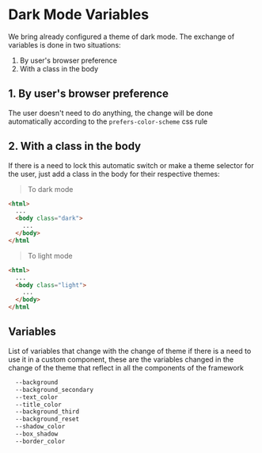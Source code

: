 
# Dark Mode Variables

We bring already configured a theme of dark mode.
The exchange of variables is done in two situations:

1. By user's browser preference
2. With a class in the body

## 1. By user's browser preference

The user doesn't need to do anything, the change will be done automatically according to the `prefers-color-scheme` css rule

## 2. With a class in the body

If there is a need to lock this automatic switch or make a theme selector for the user, just add a class in the body for their respective themes:

> To dark mode

```html
<html>
  ...
  <body class="dark">
    ...
  </body>
</html
```

> To light mode

```html
<html>
  ...
  <body class="light">
    ...
  </body>
</html
```

## Variables

List of variables that change with the change of theme if there is a need to use it in a custom component, these are the variables changed in the change of the theme that reflect in all the components of the framework

```css
  --background
  --background_secondary
  --text_color
  --title_color
  --background_third
  --background_reset
  --shadow_color
  --box_shadow
  --border_color
```
